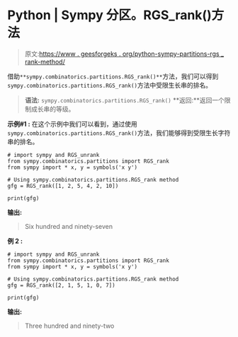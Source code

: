 # Python | Sympy 分区。RGS_rank()方法

> 原文:[https://www . geesforgeks . org/python-sympy-partitions-rgs _ rank-method/](https://www.geeksforgeeks.org/python-sympy-partitions-rgs_rank-method/)

借助`**sympy.combinatorics.partitions.RGS_rank()**`方法，我们可以得到`sympy.combinatorics.partitions.RGS_rank()`方法中受限生长串的排名。

> **语法:** `sympy.combinatorics.partitions.RGS_rank()`
> **返回:**返回一个限制成长串的等级。

**示例#1 :**
在这个示例中我们可以看到，通过使用`sympy.combinatorics.partitions.RGS_rank()`方法，我们能够得到受限生长字符串的排名。

```
# import sympy and RGS_unrank
from sympy.combinatorics.partitions import RGS_rank
from sympy import * x, y = symbols('x y')

# Using sympy.combinatorics.partitions.RGS_rank method
gfg = RGS_rank([1, 2, 5, 4, 2, 10])

print(gfg)
```

**输出:**

> Six hundred and ninety-seven

**例 2 :**

```
# import sympy and RGS_unrank
from sympy.combinatorics.partitions import RGS_rank
from sympy import * x, y = symbols('x y')

# Using sympy.combinatorics.partitions.RGS_rank method
gfg = RGS_rank([2, 1, 5, 1, 0, 7])

print(gfg)
```

**输出:**

> Three hundred and ninety-two